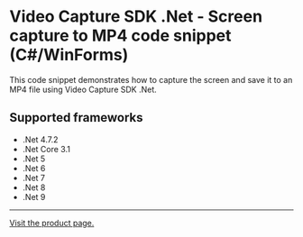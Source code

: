 ﻿# Video Capture SDK .Net - Screen capture to MP4 code snippet (C#/WinForms)

This code snippet demonstrates how to capture the screen and save it to an MP4 file using Video Capture SDK .Net.

## Supported frameworks

* .Net 4.7.2
* .Net Core 3.1
* .Net 5
* .Net 6
* .Net 7
* .Net 8
* .Net 9

---

[Visit the product page.](https://www.visioforge.com/video-capture-sdk-net)

